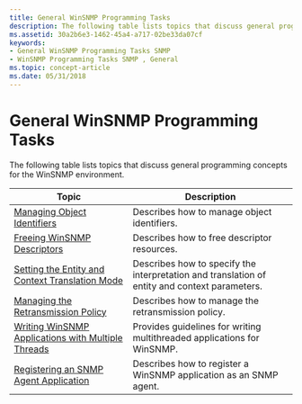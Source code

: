 ```yaml
---
title: General WinSNMP Programming Tasks
description: The following table lists topics that discuss general programming concepts for the WinSNMP environment.
ms.assetid: 30a2b6e3-1462-45a4-a717-02be33da07cf
keywords:
- General WinSNMP Programming Tasks SNMP
- WinSNMP Programming Tasks SNMP , General
ms.topic: concept-article
ms.date: 05/31/2018
---
```


# General WinSNMP Programming Tasks

The following table lists topics that discuss general programming concepts for the WinSNMP environment.



| Topic                                                                                                        | Description                                                                                   |
|--------------------------------------------------------------------------------------------------------------|-----------------------------------------------------------------------------------------------|
| [Managing Object Identifiers](managing-object-identifiers.md)                                               | Describes how to manage object identifiers.                                                   |
| [Freeing WinSNMP Descriptors](freeing-winsnmp-descriptors.md)                                               | Describes how to free descriptor resources.                                                   |
| [Setting the Entity and Context Translation Mode](setting-the-entity-and-context-translation-mode.md)       | Describes how to specify the interpretation and translation of entity and context parameters. |
| [Managing the Retransmission Policy](managing-the-retransmission-policy.md)                                 | Describes how to manage the retransmission policy.                                            |
| [Writing WinSNMP Applications with Multiple Threads](writing-winsnmp-applications-with-multiple-threads.md) | Provides guidelines for writing multithreaded applications for WinSNMP.                       |
| [Registering an SNMP Agent Application](registering-an-snmp-agent-application.md)                           | Describes how to register a WinSNMP application as an SNMP agent.                             |



 

 

 




